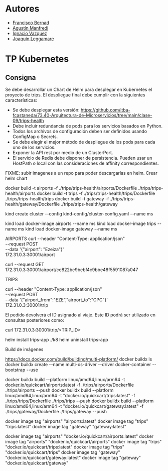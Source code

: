 # Autores

- [Francisco Bernad](https://github.com/FrBernad)
- [Agustín Manfredi](https://github.com/imanfredi)
- [Ignacio Vazquez](https://github.com/igvazquez)
- [Joaquín Leggamare](https://github.com/jleggamare)

# TP Kubernetes

## Consigna

Se debe desarrollar un Chart de Helm para desplegar en Kubernetes el proyecto de trips. 
El despliegue final debe cumplir con la siguientes características:

- Se debe desplegar esta versión: https://github.com/itba-fcastaneda/73.40-Arquitectura-de-Microservicios/tree/main/clase-09/trips-health
- Debe incluir redundancia de pods para los servicios basados en Python.
- Todos los archivos de configuración deben ser definidos usando ConfigMap o Secrets.
- Se debe elegir el mejor método de despliegue de los pods para cada uno de los servicios.
- Exponer la API rest por medio de un ClusterPort.
- El servicio de Redis debe disponer de persistencia. Pueden usar un HostPath o local con las consideraciones de affinity correspondientes.

FIXME: subir imagenes a un repo para poder descargarlas en helm. Crear helm chart

docker build -t airports -f ./trips/trips-health/airports/Dockerfile ./trips/trips-health/airports
docker build -t trips -f ./trips/trips-health/trips/Dockerfile ./trips/trips-health/trips
docker build -t gateway -f ./trips/trips-health/gateway/Dockerfile ./trips/trips-health/gateway

kind create cluster --config kind-config/cluster-config.yaml --name ms 

kind load docker-image airports --name ms
kind load docker-image trips --name ms
kind load docker-image gateway --name ms


AIRPORTS
curl --header "Content-Type: application/json" \
  --request POST \
  --data '{"airport": "Ezeiza"}' \
  172.31.0.3:30001/airport

curl --request GET \
  172.31.0.3:30001/airport/ce822be9bebf4c9bbe48f5591087a047

TRIPS

curl --header "Content-Type: application/json" \
  --request POST \
  --data '{"airport_from":"EZE","airport_to":"CPC"}' \
  172.31.0.3:30001/trip

El pedido devolverá el ID asignado al viaje. Este ID podrá ser utilizado en consultas posteriores como:

curl 172.31.0.3:30001/trip/<TRIP_ID>

helm install trips-app ./k8
helm uninstall trips-app

Build de imágenes

https://docs.docker.com/build/building/multi-platform/
docker buildx ls            
docker buildx create --name multi-os-driver --driver docker-container --bootstrap --use

docker buildx build --platform linux/amd64,linux/arm64 -t docker.io/quickcart/airports:latest -f ./trips/airports/Dockerfile ./trips/airports --push 
docker buildx build --platform linux/amd64,linux/arm64 -t "docker.io/quickcart/trips:latest" -f ./trips/trips/Dockerfile ./trips/trips --push 
docker buildx build --platform linux/amd64,linux/arm64 -t "docker.io/quickcart/gateway:latest" -f ./trips/gateway/Dockerfile ./trips/gateway --push 

docker image tag "airports" "airports:latest"
docker image tag "trips" "trips:latest"
docker image tag "gateway" "gateway:latest"

docker image tag "airports" "docker.io/quickcart/airports:latest"
docker image tag "airports" "docker.io/quickcart/airports"
docker image tag "trips" "docker.io/quickcart/trips:latest"
docker image tag "trips" "docker.io/quickcart/trips"
docker image tag "gateway" "docker.io/quickcart/gateway:latest"
docker image tag "gateway" "docker.io/quickcart/gateway"